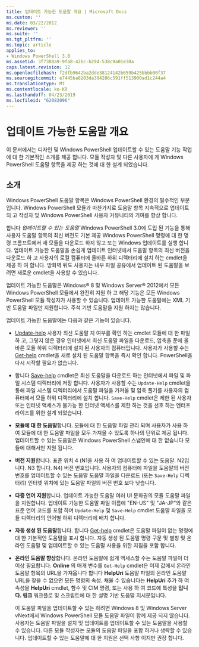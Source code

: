 ```yaml
---
title: 업데이트 가능한 도움말 개요 | Microsoft Docs
ms.custom: ''
ms.date: 03/22/2012
ms.reviewer: ''
ms.suite: ''
ms.tgt_pltfrm: ''
ms.topic: article
applies_to:
- Windows PowerShell 3.0
ms.assetid: 3f7388a9-9fa8-42bc-b294-538c9a01e30a
caps.latest.revision: 12
ms.openlocfilehash: f2dfb9642ba2dde38124142b659b425bbbb00f37
ms.sourcegitcommit: e7445ba8203da304286c591ff513900ad1c244a4
ms.translationtype: MT
ms.contentlocale: ko-KR
ms.lasthandoff: 04/23/2019
ms.locfileid: "62082096"
---
```

# <a name="updatable-help-overview"></a>업데이트 가능한 도움말 개요

이 문서에서는 디자인 및 Windows PowerShell 업데이트할 수 있는 도움말 기능 작업에 대 한 기본적인 소개를 제공 합니다. 모듈 작성자 및 다른 사용자에 게 Windows PowerShell 도움말 항목을 제공 하는 것에 대 한 설계 되었습니다.

## <a name="introduction"></a>소개

Windows PowerShell 도움말 항목은 Windows PowerShell 환경의 필수적인 부분입니다. Windows PowerShell 모듈과 마찬가지로 도움말 항목 지속적으로 업데이트 되 고 작성자 및 Windows PowerShell 사용자 커뮤니티의 기여를 향상 합니다.

합니다 *업데이트할 수 있는 도움말* Windows PowerShell 3.0에 도입 된 기능을 통해 사용자 도움말 항목의 최신 버전도 기본 제공 Windows PowerShell 명령에 대 한 명령 프롬프트에서 새 모듈을 다운로드 하지 않고 또는 Windows 업데이트를 실행 합니다. 업데이트 가능한 도움말을 손쉽게 업데이트 인터넷에서 도움말 항목의 최신 버전을 다운로드 하 고 사용자의 로컬 컴퓨터에 올바른 하위 디렉터리에 설치 하는 cmdlet을 제공 하 여 합니다. 방화벽 뒤도 사용자는 내부 파일 공유에서 업데이트 된 도움말을 보려면 새로운 cmdlet을 사용할 수 있습니다.

업데이트 가능한 도움말은 Windows® 8 및 Windows Server® 2012에서 모든 Windows PowerShell 모듈에서 완전히 지원 하 고 해당 기능은 모든 Windows PowerShell 모듈 작성자가 사용할 수 있습니다. 업데이트 가능한 도움말에는 XML 기반 도움말 파일만 지원합니다. 주석 기반 도움말을 지원 하지는 않습니다.

업데이트 가능한 도움말에는 다음과 같은 기능이 있습니다.

- [Update-help](/powershell/module/Microsoft.PowerShell.Core/Update-Help) 사용자 최신 도움말 지 여부를 확인 하는 cmdlet 모듈에 대 한 파일 하 고, 그렇지 않은 경우 인터넷에서 최신 도움말 파일을 다운로드, 압축을 푼에 올바른 모듈 하위 디렉터리에 설치 된 사용자의 컴퓨터입니다.
  사용자가 사용할 수는 [Get-help](/powershell/module/Microsoft.PowerShell.Core/Get-Help) cmdlet을 새로 설치 된 도움말 항목을 즉시 확인 합니다.
  PowerShell을 다시 시작할 필요가 없습니다.

- 합니다 [Save-help](/powershell/module/Microsoft.PowerShell.Core/Save-Help) cmdlet은 최신 도움말을 다운로드 하는 인터넷에서 파일 및 파일 시스템 디렉터리에 저장 합니다. 사용자가 사용할 수는 `Update-Help` cmdlet을 통해 파일 시스템 디렉터리에서 도움말 파일을 가져올 및 압축 풀기를 사용자의 컴퓨터에서 모듈 하위 디렉터리에 설치 합니다. `Save-Help` cmdlet은 제한 된 사용자 또는 인터넷 액세스가 불가능 한 인터넷 액세스를 제한 하는 것을 선호 하는 엔터프라이즈를 위한 설계 되었습니다.

- **모듈에 대 한 도움말**합니다. 모듈에 대 한 도움말 파일 관리 되며 사용자가 사용 하 여 모듈에 대 한 도움말 파일을 모두 가져올 수 있도록 하나의 단위로 제공 됩니다. 업데이트할 수 있는 도움말은 Windows PowerShell 스냅인에 대 한 없습니다 모듈에 대해서만 지원 됩니다.

- **버전 지원**합니다. 표준 위치 4 (N1을 사용 하 여 업데이트할 수 있는 도움말. N2입니다. N3 합니다. N4) 버전 번호입니다. 사용자의 컴퓨터에 파일을 도움말의 버전 번호를 업데이트할 수 있는 도움말 도움말 파일을 다운로드 (또는 `Save-Help` 디렉터리) 인터넷 위치에 있는 도움말 파일의 버전 번호 보다 낮습니다.

- **다중 언어 지원**합니다. 업데이트 가능한 도움말 여러 UI 문화권의 모듈 도움말 파일을 지원합니다. 업데이트 가능한 도움말 파일 이름에 "EN-US" 및 "JA-JP"와 같은 표준 언어 코드를 포함 하며 `Update-Help` 및 `Save-Help` cmdlet 도움말 파일을 모듈 디렉터리의 언어별 하위 디렉터리에 배치 합니다.

- **자동 생성 된 도움말**합니다. 합니다 [Get-help](/powershell/module/Microsoft.PowerShell.Core/Get-Help) cmdlet은 도움말 파일이 없는 명령에 대 한 기본적인 도움말을 표시 합니다. 자동 생성 된 도움말 명령 구문 및 별칭 및 온라인 도움말 및 업데이트할 수 있는 도움말 사용을 위한 지침을 포함 합니다.

- **온라인 도움말 향상**합니다. 온라인 도움말에 쉽게 액세스할 수는 도움말 파일이 더 이상 필요합니다. **Online** 의 매개 변수를 `Get-Help` cmdlet은 이제 값에서 온라인 도움말 항목의 URL을 가져옵니다 합니다 **HelpUri** 도움말 파일의 온라인 도움말 URL을 찾을 수 없으면 모든 명령의 속성. 채울 수 있습니다는 **HelpUri** 추가 하 여 속성을 **HelpUri** cmdlet, 함수 및 CIM 명령, 또는 사용 하 여 코드에 특성을 **입니다. 링크** 워크플로 및 스크립트에 대 한 설명 기반 도움말 지시문입니다.

  이 도움말 파일을 업데이트할 수 있는 하려면 Windows 8 및 Windows Server vNext에서 Windows PowerShell 모듈 도움말 파일이 함께 제공 되지 않습니다. 사용자는 도움말 파일을 설치 및 업데이트를 업데이트할 수 있는 도움말을 사용할 수 있습니다. 다른 모듈 작성자는 모듈의 도움말 파일을 포함 하거나 생략할 수 있습니다. 업데이트할 수 있는 도움말에 대 한 지원은 선택 사항 이지만 권장 합니다.
